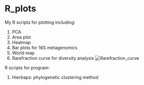 # R_plots

My R scripts for plotting including:

1. PCA
2. Area plot
3. Heatmap
4. Bar plots for 16S metagenomics
5. World map
6. Rarefraction curve for diversity analysis
![Rarefraction_curve](R_scripts/rarecurve.png)



R scripts for program:
1. Hierbaps: phylogenetic clustering method
